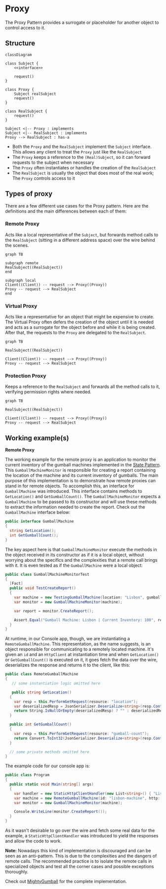 # Proxy

The Proxy Pattern provides a surrogate or placeholder for another object to control access to it.

## Structure

```mermaid
classDiagram

class Subject {
    <<interface>>

    request()
}

class Proxy {
    Subject realSubject
    request()
}

class RealSubject {
    request()
}

Subject <|-- Proxy : implements
Subject <|-- RealSubject : implements
Proxy --> RealSubject : has-a

```

- Both the `Proxy` and the `RealSubject` implement the `Subject` interface. This allows any client to treat the `Proxy` just like the `RealSubject`
- The `Proxy` keeps a reference to the `(Real)Subject`, so it can forward requests to the subject when necessary
- The `Proxy` often instantiates or handles the creation of the `RealSubject`
- The `RealSubject` is usually the object that does most of the real work; The `Proxy` controls access to it

## Types of proxy

There are a few different use cases for the Proxy pattern. Here are the definitions and the main differences between each of them:

### Remote Proxy

Acts like a local representative of the `Subject`, but forwards method calls to the `RealSubject` (sitting in a different address space) over the wire behind the scenes.

```mermaid
graph TB

subgraph remote
RealSubject((RealSubject))
end

subgraph local
Client((Client)) -- request --> Proxy((Proxy))
Proxy -- request --> RealSubject
end
```

### Virtual Proxy

Acts like a representative for an object that might be expensive to create. The Virtual Proxy often defers the creation of the object until it is needed and acts as a surrogate for the object before and while it is being created. After that, the requests to the `Proxy` are delegated to the `RealSubject`.

```mermaid
graph TB

RealSubject((RealSubject))

Client((Client)) -- request --> Proxy((Proxy))
Proxy -- request --> RealSubject
```

### Protection Proxy

Keeps a reference to the `RealSubject` and forwards all the method calls to it, verifying permission rights where needed.

```mermaid
graph TB

RealSubject((RealSubject))

Client((Client)) -- request --> Proxy((Proxy))
Proxy -- request --> RealSubject

```

## Working example(s)

**Remote Proxy**

The working example for the remote proxy is an application to monitor the current inventory of the gumball machines implemented in the [State Pattern](../state/). This `GumballMachineMonitor` is responsible for creating a report containing the location of the machine and its current inventory of gumballs. The main purpose of this implementation is to demonstrate how remote proxies can stand in for remote objects. To accomplish this, an interface for `GumballMachine` was introduced. This interface contains methods to `GetLocation()` and `GetGumballCount()`. The `GumballMachineMonitor` expects a `GumballMachine` to be passed to its constructor and will use these methods to extract the information needed to create the report. Check out the `GumballMachine` interface below:

```csharp
public interface GumballMachine
{
  string GetLocation();
  int GetGumballCount();
}
```

The key aspect here is that `GumballMachineMonitor` execute the methods in the object received in its constructor as if it is a local object, without worrying about the specifics and the complexities that a remote call brings with it. It is even tested as if the `GumballMachine` were a local object:

```csharp
public class GumballMachineMonitorTest
{
  [Fact]
  public void TestCreateReport()
  {
    var machine = new TestingGumballMachine(location: "Lisbon", gumballCount: 100);
    var monitor = new GumballMachineMonitor(machine);

    var report = monitor.CreateReport();

    Assert.Equal("Gumball Machine: Lisbon | Current Inventory: 100", report);
  }
}
```

At runtime, in our Console app, though, we are instantiating a `RemoteGumballMachine`. This representation, as the name suggests, is an object responsible for communicating to a remotely located machine. It's given an `id` and an `HttpClient` at instantiation time and when `GetLocation()` or `GetGumballCount()` is executed on it, it goes fetch the data over the wire, deserializes the response and returns it to the client, like this:

```csharp
public class RemoteGumballMachine
{
   // some instantiation logic omitted here

   public string GetLocation()
  {
    var resp = this.PerformGetRequest(resource: "location");
    var deserializedResp = JsonSerializer.Deserialize<string>(resp.Content.ReadAsStream());
    return String.IsNullOrEmpty(deserializedResp) ? "" : deserializedResp;
  }

  public int GetGumballCount()
  {
    var resp = this.PerformGetRequest(resource: "gumball-count");
    return Convert.ToInt32(JsonSerializer.Deserialize<string>(resp.Content.ReadAsStream()));
  }

  // some private methods omitted here
}
```

The example code for our console app is:

```csharp
public class Program
{
  public static void Main(string[] args)
  {
    var handler = new StaticHttpClientHandler(new List<string>() { "Lisbon", "100" });
    var machine = new RemoteGumballMachine(id: "lisbon-machine", http: new HttpClient(handler));
    var monitor = new GumballMachineMonitor(machine);

    Console.WriteLine(monitor.CreateReport());
  }
}
```

As it wasn't desirable to go over the wire and fetch some real data for the example, a `StaticHttpClientHandler` was introduced to yield the responses and allow the code to work.

**Note:** Nowadays this kind of implementation is discouraged and can be seen as an anti-pattern. This is due to the complexities and the dangers of remote calls. The recommended practice is to isolate the remote calls in specialized objects and test all the corner cases and possible exceptions thoroughly.

Check out [MightyGumball](MightyGumball/) for the complete implementation.
